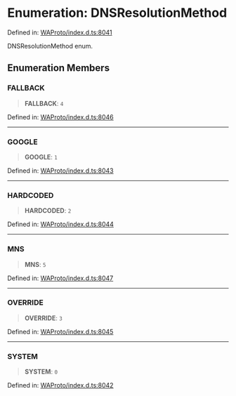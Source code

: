 # Enumeration: DNSResolutionMethod

Defined in: [WAProto/index.d.ts:8041](https://github.com/Fokusdotid/Baileys/blob/039f28db78950e3bac7c407f144ea390dcdf207d/WAProto/index.d.ts#L8041)

DNSResolutionMethod enum.

## Enumeration Members

### FALLBACK

> **FALLBACK**: `4`

Defined in: [WAProto/index.d.ts:8046](https://github.com/Fokusdotid/Baileys/blob/039f28db78950e3bac7c407f144ea390dcdf207d/WAProto/index.d.ts#L8046)

***

### GOOGLE

> **GOOGLE**: `1`

Defined in: [WAProto/index.d.ts:8043](https://github.com/Fokusdotid/Baileys/blob/039f28db78950e3bac7c407f144ea390dcdf207d/WAProto/index.d.ts#L8043)

***

### HARDCODED

> **HARDCODED**: `2`

Defined in: [WAProto/index.d.ts:8044](https://github.com/Fokusdotid/Baileys/blob/039f28db78950e3bac7c407f144ea390dcdf207d/WAProto/index.d.ts#L8044)

***

### MNS

> **MNS**: `5`

Defined in: [WAProto/index.d.ts:8047](https://github.com/Fokusdotid/Baileys/blob/039f28db78950e3bac7c407f144ea390dcdf207d/WAProto/index.d.ts#L8047)

***

### OVERRIDE

> **OVERRIDE**: `3`

Defined in: [WAProto/index.d.ts:8045](https://github.com/Fokusdotid/Baileys/blob/039f28db78950e3bac7c407f144ea390dcdf207d/WAProto/index.d.ts#L8045)

***

### SYSTEM

> **SYSTEM**: `0`

Defined in: [WAProto/index.d.ts:8042](https://github.com/Fokusdotid/Baileys/blob/039f28db78950e3bac7c407f144ea390dcdf207d/WAProto/index.d.ts#L8042)
